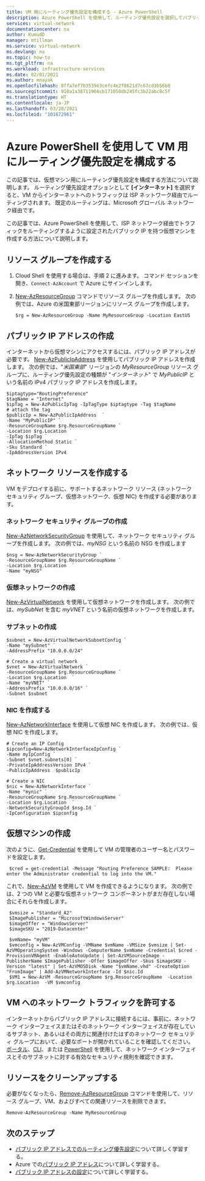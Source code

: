 ```yaml
---
title: VM 用にルーティング優先設定を構成する - Azure PowerShell
description: Azure PowerShell を使用して、ルーティング優先設定を選択してパブリック IP アドレスを持つ VM を作成する方法について説明します。
services: virtual-network
documentationcenter: na
author: KumudD
manager: mtillman
ms.service: virtual-network
ms.devlang: na
ms.topic: how-to
ms.tgt_pltfrm: na
ms.workload: infrastructure-services
ms.date: 02/01/2021
ms.author: mnayak
ms.openlocfilehash: 8ffa7ef7b3539e3cefc4e2f8621d7c67cd3b56b0
ms.sourcegitcommit: 910a1a38711966cb171050db245fc3b22abc8c5f
ms.translationtype: HT
ms.contentlocale: ja-JP
ms.lasthandoff: 03/20/2021
ms.locfileid: "101672961"
---
```

# <a name="configure-routing-preference-for-a-vm-using-azure-powershell"></a>Azure PowerShell を使用して VM 用にルーティング優先設定を構成する

この記事では、仮想マシン用にルーティング優先設定を構成する方法について説明します。 ルーティング優先設定オプションとして **[インターネット]** を選択すると、VM からインターネットへのトラフィックは ISP ネットワーク経由でルーティングされます。 既定のルーティングは、Microsoft グローバル ネットワーク経由です。

この記事では、Azure PowerShell を使用して、ISP ネットワーク経由でトラフィックをルーティングするように設定されたパブリック IP を持つ仮想マシンを作成する方法について説明します。

## <a name="create-a-resource-group"></a>リソース グループを作成する
1. Cloud Shell を使用する場合は、手順 2 に進みます。 コマンド セッションを開き、`Connect-AzAccount` で Azure にサインインします。
2. [New-AzResourceGroup](/powershell/module/az.resources/new-azresourcegroup) コマンドでリソース グループを作成します。 次の例では、Azure の米国東部リージョンにリソース グループを作成します。

    ```azurepowershell
    $rg = New-AzResourceGroup -Name MyResourceGroup -Location EastUS
    ```

## <a name="create-a-public-ip-address"></a>パブリック IP アドレスの作成

インターネットから仮想マシンにアクセスするには、パブリック IP アドレスが必要です。 [New-AzPublicIpAddress](/powershell/module/az.network/new-azpublicipaddress) を使用してパブリック IP アドレスを作成します。 次の例では、"*米国東部*" リージョンの *MyResourceGroup* リソース グループに、ルーティング優先設定の種類が "*インターネット*" で *MyPublicIP* という名前の IPv4 パブリック IP アドレスを作成します。

```azurepowershell-interactive
$iptagtype="RoutingPreference"
$tagName = "Internet"
$ipTag = New-AzPublicIpTag -IpTagType $iptagtype -Tag $tagName 
# attach the tag
$publicIp = New-AzPublicIpAddress  `
-Name "MyPublicIP" `
-ResourceGroupName $rg.ResourceGroupName `
-Location $rg.Location `
-IpTag $ipTag `
-AllocationMethod Static `
-Sku Standard `
-IpAddressVersion IPv4
```

## <a name="create-network-resources"></a>ネットワーク リソースを作成する

VM をデプロイする前に、サポートするネットワーク リソース (ネットワーク セキュリティ グループ、仮想ネットワーク、仮想 NIC) を作成する必要があります。

### <a name="create-a-network-security-group"></a>ネットワーク セキュリティ グループの作成

[New-AzNetworkSecurityGroup](/powershell/module/az.network/new-aznetworksecuritygroup) を使用して、ネットワーク セキュリティ グループを作成します。 次の例では、*myNSG* という名前の NSG を作成します

```azurepowershell
$nsg = New-AzNetworkSecurityGroup `
-ResourceGroupName $rg.ResourceGroupName `
-Location $rg.Location  `
-Name "myNSG"
```

### <a name="create-a-virtual-network"></a>仮想ネットワークの作成

[New-AzVirtualNetwork](/powershell/module/az.network/new-azvirtualnetwork) を使用して仮想ネットワークを作成します。 次の例では、*mySubNet* を含む *myVNET* という名前の仮想ネットワークを作成します。

### <a name="create-a-subnet"></a>サブネットの作成

```azurepowershell
$subnet = New-AzVirtualNetworkSubnetConfig `
-Name "mySubnet" `
-AddressPrefix "10.0.0.0/24"
```

```azurepowershell
# Create a virtual network
$vnet = New-AzVirtualNetwork `
-ResourceGroupName $rg.ResourceGroupName `
-Location $rg.Location  `
-Name "myVNET" `
-AddressPrefix "10.0.0.0/16" `
-Subnet $subnet
```

### <a name="create-a-nic"></a>NIC を作成する

[New-AzNetworkInterface](/powershell/module/az.network/new-aznetworkinterface) を使用して仮想 NIC を作成します。 次の例では、仮想 NIC を作成します。

```azurepowershell
# Create an IP Config
$ipconfig=New-AzNetworkInterfaceIpConfig `
-Name myIpConfig `
-Subnet $vnet.subnets[0] `
-PrivateIpAddressVersion IPv4 `
-PublicIpAddress  $publicIp

# Create a NIC
$nic = New-AzNetworkInterface `
-Name "mynic" `
-ResourceGroupName $rg.ResourceGroupName `
-Location $rg.Location  `
-NetworkSecurityGroupId $nsg.Id `
-IpConfiguration $ipconfig 
```

## <a name="create-a-virtual-machine"></a>仮想マシンの作成

次のように、[Get-Credential](https://msdn.microsoft.com/powershell/reference/5.1/microsoft.powershell.security/Get-Credential) を使用して VM の管理者のユーザー名とパスワードを設定します。

```azurepowershell
 $cred = get-credential -Message "Routing Preference SAMPLE:  Please enter the Administrator credential to log into the VM."
```

これで、[New-AzVM](/powershell/module/az.compute/new-azvm) を使用して VM を作成できるようになります。 次の例では、2 つの VM と必要な仮想ネットワーク コンポーネントがまだ存在しない場合にそれらを作成します。

```azurepowershell
 $vmsize = "Standard_A2"
 $ImagePublisher = "MicrosoftWindowsServer"
 $imageOffer = "WindowsServer"
 $imageSKU = "2019-Datacenter"

 $vmName= "myVM"
 $vmconfig = New-AzVMConfig -VMName $vmName -VMSize $vmsize | Set-AzVMOperatingSystem -Windows -ComputerName $vmName -Credential $cred -ProvisionVMAgent -EnableAutoUpdate | Set-AzVMSourceImage -PublisherName $ImagePublisher -Offer $imageOffer -Skus $imageSKU -Version "latest" | Set-AzVMOSDisk -Name "$vmName.vhd" -CreateOption "FromImage" | Add-AzVMNetworkInterface -Id $nic.Id 
 $VM1 = New-AzVM -ResourceGroupName $rg.ResourceGroupName  -Location $rg.Location  -VM $vmconfig
```

## <a name="allow-network-traffic-to-the-vm"></a>VM へのネットワーク トラフィックを許可する

インターネットからパブリック IP アドレスに接続するには、事前に、ネットワーク インターフェイスまたはそのネットワーク インターフェイスが存在しているサブネット、あるいはその両方に関連付けたはずのネットワーク セキュリティ グループにおいて、必要なポートが開かれていることを確認してください。 [ポータル](diagnose-network-traffic-filter-problem.md#diagnose-using-azure-portal)、[CLI](diagnose-network-traffic-filter-problem.md#diagnose-using-azure-cli)、または [PowerShell](diagnose-network-traffic-filter-problem.md#diagnose-using-powershell) を使用して、ネットワーク インターフェイスとそのサブネットに対する有効なセキュリティ規則を確認できます。

## <a name="clean-up-resources"></a>リソースをクリーンアップする

必要がなくなったら、[Remove-AzResourceGroup](/powershell/module/az.resources/remove-azresourcegroup) コマンドを使用して、リソース グループ、VM、およびすべての関連リソースを削除できます。

 ```azurepowershell
 Remove-AzResourceGroup -Name MyResourceGroup
```

## <a name="next-steps"></a>次のステップ

* [パブリック IP アドレスでのルーティング優先設定](routing-preference-overview.md)について詳しく学習する。
* Azure での[パブリック IP アドレス](./public-ip-addresses.md#public-ip-addresses)について詳しく学習する。
* [パブリック IP アドレスの設定](virtual-network-public-ip-address.md#create-a-public-ip-address)について詳しく学習する。
